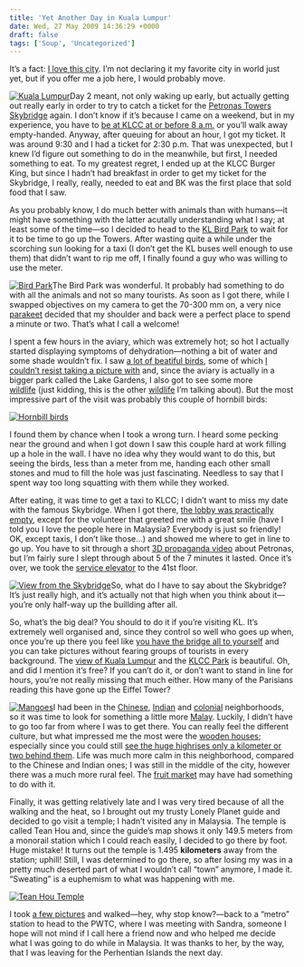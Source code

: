 ```yaml
---
title: 'Yet Another Day in Kuala Lumpur'
date: Wed, 27 May 2009 14:36:29 +0000
draft: false
tags: ['Soup', 'Uncategorized']
---
```


It’s a fact: [I love this city](http://www.flickr.com/photos/madd0/sets/72157618862916874/). I’m not declaring it my favorite city in world just yet, but if you offer me a job here, I would probably move.

[![Kuala Lumpur](http://farm3.static.flickr.com/2439/3570336112_3db4c5b6c6_m.jpg)](http://www.flickr.com/photos/madd0/3570336112/)Day 2 meant, not only waking up early, but actually getting out really early in order to try to catch a ticket for the [Petronas Towers Skybridge](http://www.flickr.com/photos/madd0/3557382577/) again. I don’t know if it’s because I came on a weekend, but in my experience, you have to [be at KLCC at or before 8 a.m.](http://www.flickr.com/photos/madd0/3570333924/) or you’ll walk away empty-handed. Anyway, after queuing for about an hour, I got my ticket. It was around 9:30 and I had a ticket for 2:30 p.m. That was unexpected, but I knew I’d figure out something to do in the meanwhile, but first, I needed something to eat. To my greatest regret, I ended up at the KLCC Burger King, but since I hadn’t had breakfast in order to get my ticket for the Skybridge, I really, really, needed to eat and BK was the first place that sold food that I saw.

As you probably know, I do much better with animals than with humans—it might have something with the latter acutally understanding what I say; at least some of the time—so I decided to head to the [KL Bird Park](http://www.flickr.com/photos/madd0/sets/72157618863163822/) to wait for it to be time to go up the Towers. After wasting quite a while under the scorching sun looking for a taxi (I don’t get the KL buses well enough to use them) that didn’t want to rip me off, I finally found a guy who was willing to use the meter.

[![Bird Park](http://farm4.static.flickr.com/3367/3570340306_d49d41617d_m.jpg)](http://www.flickr.com/photos/madd0/3570340306/)The Bird Park was wonderful. It probably had something to do with all the animals and not so many tourists. As soon as I got there, while I swapped objectives on my camera to get the 70-300 mm on, a very nice [parakeet](http://www.flickr.com/photos/madd0/3569524323/in/set-72157618863163822/) decided that my shoulder and back were a perfect place to spend a minute or two. That’s what I call a welcome!

I spent a few hours in the aviary, which was extremely hot; so hot I actually started displaying symptoms of dehydration—nothing a bit of water and some shade wouldn’t fix. I saw [a lot of beatiful birds](http://www.flickr.com/photos/madd0/sets/72157618863163822/), some of which [I couldn’t resist taking a picture with](http://www.flickr.com/photos/madd0/3560110426/in/set-72157618863163822/) and, since the aviary is actually in a bigger park called the Lake Gardens, I also got to see some more [wildlife](http://www.flickr.com/photos/madd0/3569557111/) (just kidding, this is the other [wildlife](http://www.flickr.com/photos/madd0/3569578037/) I’m talking about). But the most impressive part of the visit was probably this couple of hornbill birds:

[![Hornbill birds](http://farm4.static.flickr.com/3581/3570395238_a8385040f4.jpg)](http://www.flickr.com/photos/madd0/3570395238/ "PICT0606 by madd0, on Flickr")

I found them by chance when I took a wrong turn. I heard some pecking near the ground and when I got down I saw this couple hard at work filling up a hole in the wall. I have no idea why they would want to do this, but seeing the birds, less than a meter from me, handing each other small stones and mud to fill the hole was just fascinating. Needless to say that I spent way too long squatting with them while they worked.

After eating, it was time to get a taxi to KLCC; I didn’t want to miss my date with the famous Skybridge. When I got there, [the lobby was practically empty](http://www.flickr.com/photos/madd0/3569615741/), except for the volunteer that greeted me with a great smile (have I told you I love the people here in Malaysia? Everybody is just so friendly! OK, except taxis, I don’t like those…) and showed me where to get in line to go up. You have to sit through a short [3D propaganda video](http://www.flickr.com/photos/madd0/3570398204/in/photostream/) about Petronas, but I’m fairly sure I slept through about 5 of the 7 minutes it lasted. Once it’s over, we took the [service elevator](http://www.flickr.com/photos/madd0/3569614813/) to the 41st floor.

[![View from the Skybridge](http://farm4.static.flickr.com/3561/3569606875_6377d79bbc_m.jpg)](http://www.flickr.com/photos/madd0/3569606875/)So, what do I have to say about the Skybridge? It’s just really high, and it’s actually not that high when you think about it—you’re only half-way up the buillding after all.

So, what’s the big deal? You should to do it if you’re visiting KL. It’s extremely well organised and, since they control so well who goes up when, once you’re up there you feel like [you have the bridge all to yourself](http://www.flickr.com/photos/madd0/3569599791/) and you can take pictures without fearing groups of tourists in every background. The [view of Kuala Lumpur](http://www.flickr.com/photos/madd0/3569594753/) and the [KLCC Park](http://www.flickr.com/photos/madd0/3569590729/) is beautiful. Oh, and did I mention it’s free? If you can’t do it, or don’t want to stand in line for hours, you’re not really missing that much either. How many of the Parisians reading this have gone up the Eiffel Tower?

[![Mangoes](http://farm4.static.flickr.com/3368/3570438874_84066c746c_m.jpg)](http://www.flickr.com/photos/madd0/3570438874/in/set-72157618540341945/)I had been in the [Chinese](http://www.flickr.com/photos/madd0/3558171504/in/set-72157618540341945/), [Indian](http://www.flickr.com/photos/madd0/3558161404/in/set-72157618540341945/) and [colonial](http://www.flickr.com/photos/madd0/3557341333/in/set-72157618540341945/) neighborhoods, so it was time to look for something a little more [Malay](http://www.flickr.com/photos/madd0/3569621993/in/set-72157618540341945/). Luckily, I didn’t have to go too far from where I was to get there. You can really feel the different culture, but what impressed me the most were the [wooden houses](http://www.flickr.com/photos/madd0/3570428556/in/set-72157618540341945/); especially since you could still [see the huge highrises only a kilometer or two behind them](http://www.flickr.com/photos/madd0/3570432368/in/set-72157618540341945/). Life was much more calm in this neighborhood, compared to the Chinese and Indian ones; I was still in the middle of the city, however there was a much more rural feel. The [fruit market](http://www.flickr.com/photos/madd0/3569628477/in/set-72157618540341945/) may have had something to do with it.

Finally, it was getting relatively late and I was very tired because of all the walking and the heat, so I brought out my trusty Lonely Planet guide and decided to go visit a temple; I hadn’t visited any in Malaysia. The temple is called Tean Hou and, since the guide’s map shows it only 149.5 meters from a monorail station which I could reach easily, I decided to go there by foot. Huge mistake! It turns out the temple is 1.495 **kilometers** away from the station; uphill! Still, I was determined to go there, so after losing my was in a pretty much deserted part of what I wouldn’t call “town” anymore, I made it. “Sweating” is a euphemism to what was happening with me.

[![Tean Hou Temple](http://farm4.static.flickr.com/3363/3569629459_47243e7d96.jpg)](http://www.flickr.com/photos/madd0/3569629459/)

I took [a few pictures](http://www.flickr.com/photos/madd0/3570456034/) and walked—hey, why stop know?—back to a “metro” station to head to the PWTC, where I was meeting with Sandra, someone I hope will not mind if I call here a friend now and who helped me decide what I was going to do while in Malaysia. It was thanks to her, by the way, that I was leaving for the Perhentian Islands the next day.